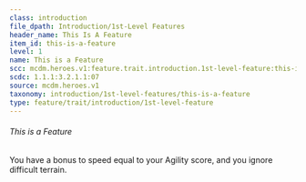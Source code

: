 ```yaml
---
class: introduction
file_dpath: Introduction/1st-Level Features
header_name: This Is A Feature
item_id: this-is-a-feature
level: 1
name: This is a Feature
scc: mcdm.heroes.v1:feature.trait.introduction.1st-level-feature:this-is-a-feature
scdc: 1.1.1:3.2.1.1:07
source: mcdm.heroes.v1
taxonomy: introduction/1st-level-features/this-is-a-feature
type: feature/trait/introduction/1st-level-feature
---
```


###### This is a Feature

You have a bonus to speed equal to your Agility score, and you ignore difficult terrain.
